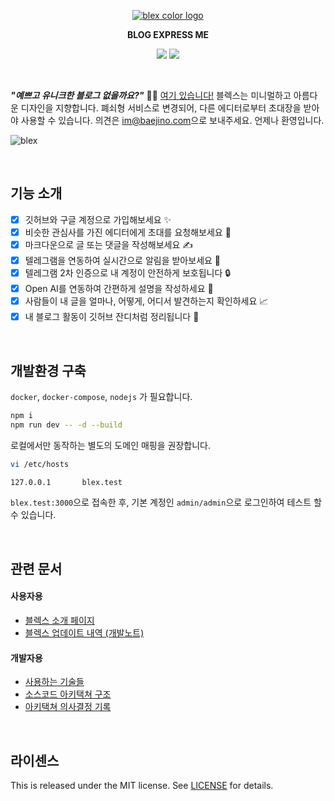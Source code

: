 

<p align="center">
    <a href="https://github.com/baealex/BLEX">
        <img alt="blex color logo" src="https://user-images.githubusercontent.com/35596687/76856570-de2b8a80-6896-11ea-8827-fc2f1966fa23.png">
    </a>
</p>

<p align="center">
    <strong>BLOG EXPRESS ME</strong>
</p>

<p align="center">
    <img src="https://img.shields.io/badge/nextjs-14-yellow?style=flat-square">
    <img src="https://img.shields.io/badge/django-5-blue?style=flat-square">
</p>

<br>

***"예쁘고 유니크한 블로그 없을까요?"*** 🙋‍♂️ [여기 있습니다!](https://blex.me) 블렉스는 미니멀하고 아름다운 디자인을 지향합니다. 폐쇠형 서비스로 변경되어, 다른 에디터로부터 초대장을 받아야 사용할 수 있습니다. 의견은 [im@baejino.com](mailto:im@baejino.com)으로 보내주세요. 언제나 환영입니다.

![blex](https://user-images.githubusercontent.com/35596687/144164653-d4ed4668-f872-4600-938d-a824bd4b8599.jpg)

<br>

## 기능 소개

- [x] 깃허브와 구글 계정으로 가입해보세요 ✨
- [x] 비슷한 관심사를 가진 에디터에게 초대를 요청해보세요 🤩
- [x] 마크다운으로 글 또는 댓글을 작성해보세요 ✍️
- [x] 텔레그램을 연동하여 실시간으로 알림을 받아보세요 🚀
- [x] 텔레그램 2차 인증으로 내 계정이 안전하게 보호됩니다 🔒
- [x] Open AI를 연동하여 간편하게 설명을 작성하세요 🦾
- [x] 사람들이 내 글을 얼마나, 어떻게, 어디서 발견하는지 확인하세요 📈
- [x] 내 블로그 활동이 깃허브 잔디처럼 정리됩니다 🌿

<br>

## 개발환경 구축

`docker`, `docker-compose`, `nodejs` 가 필요합니다.

```bash
npm i
npm run dev -- -d --build
```

로컬에서만 동작하는 별도의 도메인 매핑을 권장합니다.

```bash
vi /etc/hosts
```

```bash
127.0.0.1       blex.test
```

`blex.test:3000`으로 접속한 후, 기본 계정인 `admin/admin`으로 로그인하여 테스트 할 수 있습니다.

<br>

## 관련 문서

#### 사용자용

- [블렉스 소개 페이지](https://about.blex.me)
- [블렉스 업데이트 내역 (개발노트)](https://blex.me/@baealex/series/%EB%B8%94%EB%A0%89%EC%8A%A4-%EC%9D%B4%EC%95%BC%EA%B8%B0)

#### 개발자용

- [사용하는 기술들](documents/Tech-Stack.md)
- [소스코드 아키택쳐 구조](documents/Architecture.md)
- [아키택쳐 의사결정 기록](documents/Architecture-Decision-Records.md)

<br>

## 라이센스

This is released under the MIT license. See [LICENSE](LICENSE) for details.
